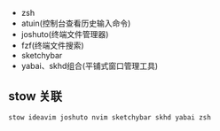 * zsh 
* atuin(控制台查看历史输入命令)
* joshuto(终端文件管理器)
* fzf(终端文件搜索)
* sketchybar
* yabai、skhd组合(平铺式窗口管理工具)

## stow 关联
```shell
stow ideavim joshuto nvim sketchybar skhd yabai zsh
```
